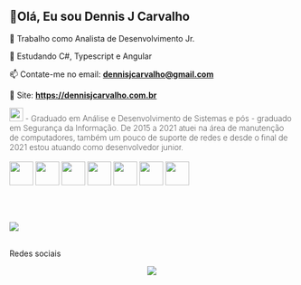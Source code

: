 ## 👋Olá, Eu sou Dennis J Carvalho

🔭 Trabalho como Analista de Desenvolvimento Jr.
 
🌱 Estudando C#, Typescript e Angular
 
📫 Contate-me no email: <strong style="color: #2AE01D">dennisjcarvalho@gmail.com</strong>
 
🔗 Site: <a href="https://dennisjcarvalho.com.br" style="color: #2AE01D"><strong>https://dennisjcarvalho.com.br</strong></a>
 
<div style="font-weight: 200">
 <img src="https://user-images.githubusercontent.com/31069368/171664021-1dab67ff-294d-4dc7-97c7-c2a02d7b4054.png" width="24" height="24" /> - 
 Graduado em Análise e Desenvolvimento de Sistemas e pós - graduado em Segurança da Informação. De 2015 a 2021 atuei na área de manutenção de computadores, também um pouco de suporte de redes e desde o final de 2021 estou atuando como desenvolvedor junior. 
</div>
 
<br>
 
<div style="display: inline-block">
  <img src="https://cdn.jsdelivr.net/gh/devicons/devicon/icons/html5/html5-original.svg" width="42" height="42" />
  <img src="https://cdn.jsdelivr.net/gh/devicons/devicon/icons/css3/css3-original.svg" width="42" height="42" />        
  <img src="https://cdn.jsdelivr.net/gh/devicons/devicon/icons/javascript/javascript-original.svg" width="42" height="42" />
  <img src="https://cdn.jsdelivr.net/gh/devicons/devicon/icons/nodejs/nodejs-original.svg" width="42" height="42" />
  <img src="https://cdn.jsdelivr.net/gh/devicons/devicon/icons/csharp/csharp-original.svg" width="42" height="42" />
  <img src="https://cdn.jsdelivr.net/gh/devicons/devicon/icons/mysql/mysql-original.svg" width="42" height="42"/>
  <img src="https://cdn.jsdelivr.net/gh/devicons/devicon/icon/mongodb/mongodb-original.svg" width="42" height="42" />
          
</div>
 
<br><br>

<div>
 <a href="https://github.com/DenitoJCarvalho">
  <!--<img src="https://github-readme-stats.vercel.app/api?username=denitojcarvalho&show_icons=true&theme=dracula&include_all_commits=true&count_private=true" /> -->
  <img src="https://github-readme-stats.vercel.app/api/top-langs/?username=denitojcarvalho&layout=compact&langs_count=16&theme=dracula" />
 </a>
</div>

<br>

Redes sociais

<div style="display: flex; flex-flow: row wrap; justify-content: center">
 <a href="https://www.linkedin.com/in/dennisjcarvalho/"><img src="https://img.shields.io/badge/LinkedIn-0077B5?style=for-the-badge&logo=linkedin&logoColor=white"></a>
</div>

